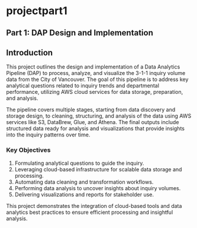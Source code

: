# projectpart1

## Part 1: DAP Design and Implementation

## Introduction

This project outlines the design and implementation of a Data Analytics Pipeline (DAP) to process, analyze, and visualize the 3-1-1 inquiry volume data from the City of Vancouver. The goal of this pipeline is to address key analytical questions related to inquiry trends and departmental performance, utilizing AWS cloud services for data storage, preparation, and analysis.

The pipeline covers multiple stages, starting from data discovery and storage design, to cleaning, structuring, and analysis of the data using AWS services like S3, DataBrew, Glue, and Athena. The final outputs include structured data ready for analysis and visualizations that provide insights into the inquiry patterns over time.

### Key Objectives
1. Formulating analytical questions to guide the inquiry.
2. Leveraging cloud-based infrastructure for scalable data storage and processing.
3. Automating data cleaning and transformation workflows.
4. Performing data analysis to uncover insights about inquiry volumes.
5. Delivering visualizations and reports for stakeholder use.

This project demonstrates the integration of cloud-based tools and data analytics best practices to ensure efficient processing and insightful analysis.
